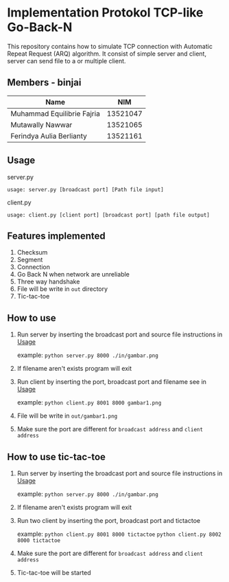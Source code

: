 # Implementation Protokol TCP-like Go-Back-N

This repository contains how to simulate TCP connection with Automatic Repeat Request (ARQ) algorithm. It consist of simple server and client, server can send file to a or multiple client. 

## Members - binjai

| Name                           |   NIM    |
| ------------------------------ | :------: |
| Muhammad Equilibrie Fajria     | 13521047 |
| Mutawally Nawwar               | 13521065 |
| Ferindya Aulia Berlianty       | 13521161 |

## Usage

server.py

```
usage: server.py [broadcast port] [Path file input]
```

client.py

```
usage: client.py [client port] [broadcast port] [path file output]
```

## Features implemented

1. Checksum 
2. Segment
3. Connection
4. Go Back N when network are unreliable
5. Three way handshake
6. File will be write in `out` directory
7. Tic-tac-toe

## How to use

1. Run server by inserting the broadcast port and source file instructions in [Usage](#usage)

   example:
   `python server.py 8000 ./in/gambar.png`
3. If filename aren't exists program will exit
4. Run client by inserting the port, broadcast port and filename see in [Usage](#usage)

   example:
   `python client.py 8001 8000 gambar1.png`
6. File will be write in `out/gambar1.png`
7. Make sure the port are different for `broadcast address` and `client address`

## How to use tic-tac-toe

1. Run server by inserting the broadcast port and source file instructions in [Usage](#usage)

   example:
   `python server.py 8000 ./in/gambar.png`
3. If filename aren't exists program will exit
4. Run two client by inserting the port, broadcast port and tictactoe

   example:
   `python client.py 8001 8000 tictactoe`
   `python client.py 8002 8000 tictactoe`
6. Make sure the port are different for `broadcast address` and `client address`
7. Tic-tac-toe will be started
